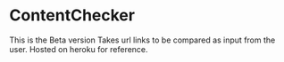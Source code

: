 # ContentChecker

This is the Beta version
Takes url links to be compared as input from the user.
Hosted on heroku for reference.
